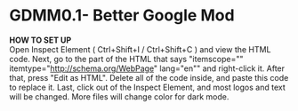 # **GDMM0.1- Better Google Mod**
**HOW TO SET UP** <br>
<p1>Open Inspect Element ( Ctrl+Shift+I / Ctrl+Shift+C ) and view the HTML code. Next, go to the part of the HTML that says 
"itemscope="" itemtype="http://schema.org/WebPage" lang="en"" and right-click it. After that, press "Edit as HTML".
Delete all of the code inside, and paste this code to replace it. Last, click out of the Inspect Element, and most logos and 
text will be changed. More files will change color for dark mode.
